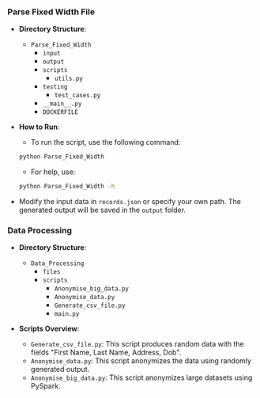 ### Parse Fixed Width File

- **Directory Structure**:
  - `Parse_Fixed_Width`
    - `input`
    - `output`
    - `scripts`
        - `utils.py`
    - `testing`
        - `test_cases.py`
    - `__main__.py`
    - `DOCKERFILE`

- **How to Run**:
    - To run the script, use the following command:
    ```sh
    python Parse_Fixed_Width
    ```
    - For help, use:
    ```sh
    python Parse_Fixed_Width -h
    ```

- Modify the input data in `records.json` or specify your own path. The generated output will be saved in the `output` folder.

### Data Processing

- **Directory Structure**:
  - `Data_Processing`
    - `files`
    - `scripts`
        - `Anonymise_big_data.py`
        - `Anonymise_data.py`
        - `Generate_csv_file.py`
        - `main.py`

- **Scripts Overview**:
  - `Generate_csv_file.py`: This script produces random data with the fields "First Name, Last Name, Address, Dob".
  - `Anonymise_data.py`: This script anonymizes the data using randomly generated output.
  - `Anonymise_big_data.py`: This script anonymizes large datasets using PySpark.
